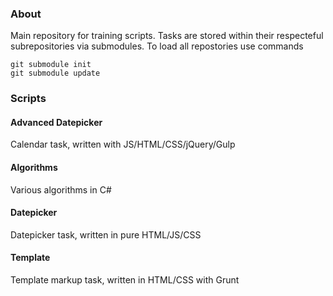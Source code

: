 ### About

Main repository for training scripts. Tasks are stored within their respecteful subrepositories via submodules.
To load all repostories use commands

```
git submodule init
git submodule update
```

### Scripts

#### Advanced Datepicker

Calendar task, written with JS/HTML/CSS/jQuery/Gulp

#### Algorithms

Various algorithms in C#

#### Datepicker

Datepicker task, written in pure HTML/JS/CSS

#### Template

Template markup task, written in HTML/CSS with Grunt


